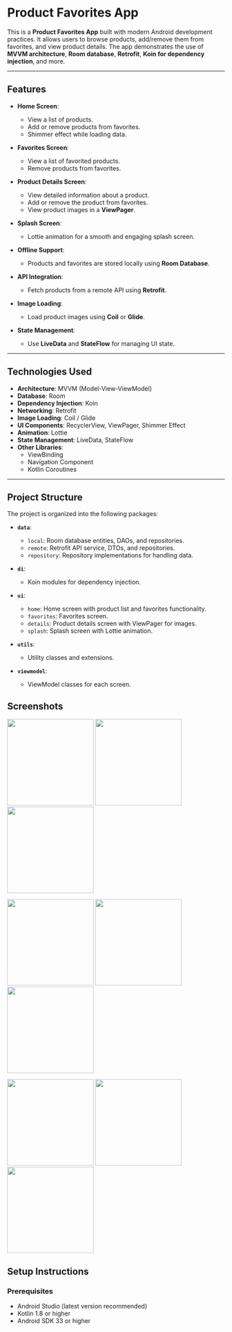 # Product Favorites App

This is a **Product Favorites App** built with modern Android development practices. It allows users to browse products, add/remove them from favorites, and view product details. The app demonstrates the use of **MVVM architecture**, **Room database**, **Retrofit**, **Koin for dependency injection**, and more.

---

## Features

- **Home Screen**:
  - View a list of products.
  - Add or remove products from favorites.
  - Shimmer effect while loading data.

- **Favorites Screen**:
  - View a list of favorited products.
  - Remove products from favorites.

- **Product Details Screen**:
  - View detailed information about a product.
  - Add or remove the product from favorites.
  - View product images in a **ViewPager**.

- **Splash Screen**:
  - Lottie animation for a smooth and engaging splash screen.

- **Offline Support**:
  - Products and favorites are stored locally using **Room Database**.

- **API Integration**:
  - Fetch products from a remote API using **Retrofit**.

- **Image Loading**:
  - Load product images using **Coil** or **Glide**.

- **State Management**:
  - Use **LiveData** and **StateFlow** for managing UI state.

---

## Technologies Used

- **Architecture**: MVVM (Model-View-ViewModel)
- **Database**: Room
- **Dependency Injection**: Koin
- **Networking**: Retrofit
- **Image Loading**: Coil / Glide
- **UI Components**: RecyclerView, ViewPager, Shimmer Effect
- **Animation**: Lottie
- **State Management**: LiveData, StateFlow
- **Other Libraries**:
  - ViewBinding
  - Navigation Component
  - Kotlin Coroutines

---

## Project Structure

The project is organized into the following packages:

- **`data`**:
  - `local`: Room database entities, DAOs, and repositories.
  - `remote`: Retrofit API service, DTOs, and repositories.
  - `repository`: Repository implementations for handling data.

- **`di`**:
  - Koin modules for dependency injection.

- **`ui`**:
  - `home`: Home screen with product list and favorites functionality.
  - `favorites`: Favorites screen.
  - `details`: Product details screen with ViewPager for images.
  - `splash`: Splash screen with Lottie animation.

- **`utils`**:
  - Utility classes and extensions.

- **`viewmodel`**:
  - ViewModel classes for each screen.

## Screenshots

<p float="left">
  <img src="https://github.com/user-attachments/assets/b75f85ac-2067-472e-a6b7-59ade7535636" width="200" />
  <img src="https://github.com/user-attachments/assets/4c2a9283-430d-411d-93e9-878385362cf9" width="200" /> 
  <img src="https://github.com/user-attachments/assets/f4701cef-ba42-418c-b309-bcf6bf72151a" width="200" /> 
</p>
<p float="left">
  <img src="https://github.com/user-attachments/assets/1a70a5ae-b8d7-4688-a30d-058fa837d75d" width="200" />
  <img src="https://github.com/user-attachments/assets/8b12a267-b889-4615-986a-c19d183e9b65" width="200" /> 
  <img src="https://github.com/user-attachments/assets/8382bfb4-04ae-4d6e-b0dc-6cb11b822111" width="200" /> 
</p>
<p float="left">
  <img src="https://github.com/user-attachments/assets/953ca10d-ba07-4075-b02f-a588b302082c" width="200" />
  <img src="https://github.com/user-attachments/assets/128add3b-08fd-4881-a4e1-579d234738b9" width="200" /> 
  <img src="https://github.com/user-attachments/assets/f009936e-875e-457f-902e-ffe9f621eda7" width="200" /> 
</p>


## Setup Instructions

### Prerequisites

- Android Studio (latest version recommended)
- Kotlin 1.8 or higher
- Android SDK 33 or higher

